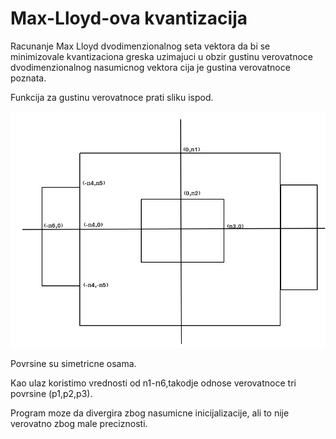 # Max-Lloyd-ova kvantizacija
Racunanje Max Lloyd dvodimenzionalnog seta vektora da bi se minimizovale kvantizaciona greska uzimajuci u obzir gustinu verovatnoce dvodimenzionalnog nasumicnog vektora cija je gustina verovatnoce poznata.

Funkcija za gustinu verovatnoce prati sliku ispod.

![](https://github.com/JoshuaEbenezer/Max-Lloyd-quantization/blob/master/pdf_img.jpg)

Povrsine su simetricne osama.

Kao ulaz koristimo vrednosti od n1-n6,takodje odnose verovatnoce tri povrsine (p1,p2,p3).

Program moze da divergira zbog nasumicne inicijalizacije, ali to nije verovatno zbog male preciznosti.
